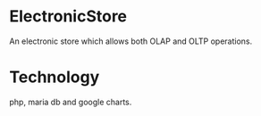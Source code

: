 # ElectronicStore
An electronic store which allows both OLAP and OLTP operations.

# Technology

php, maria db and google charts.
